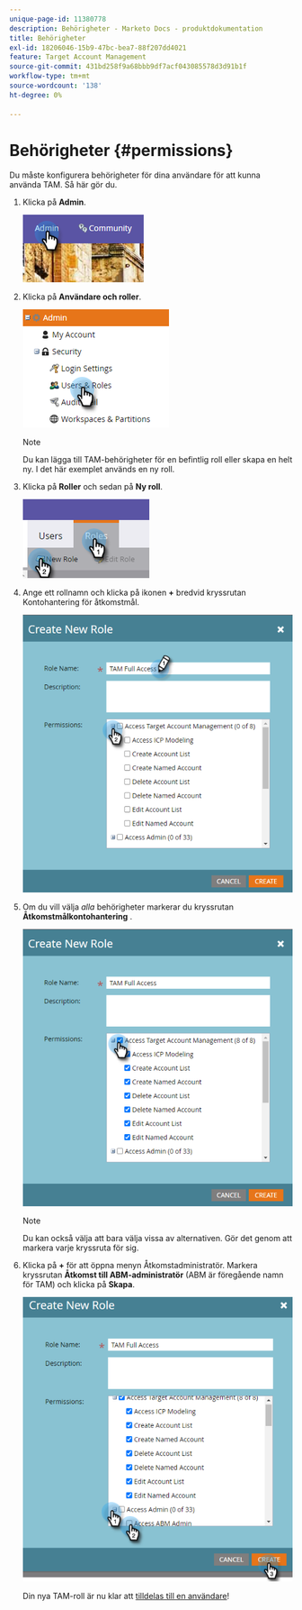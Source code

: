```yaml
---
unique-page-id: 11380778
description: Behörigheter - Marketo Docs - produktdokumentation
title: Behörigheter
exl-id: 18206046-15b9-47bc-bea7-88f207dd4021
feature: Target Account Management
source-git-commit: 431bd258f9a68bbb9df7acf043085578d3d91b1f
workflow-type: tm+mt
source-wordcount: '138'
ht-degree: 0%

---
```


# Behörigheter {#permissions}

Du måste konfigurera behörigheter för dina användare för att kunna använda TAM. Så här gör du.

1. Klicka på **Admin**.

   ![](assets/one-2.png)

1. Klicka på **Användare och roller**.

   ![](assets/two-2.png)

   >[!NOTE]
   >
   >Du kan lägga till TAM-behörigheter för en befintlig roll eller skapa en helt ny. I det här exemplet används en ny roll.

1. Klicka på **Roller** och sedan på **Ny roll**.

   ![](assets/three-2.png)

1. Ange ett rollnamn och klicka på ikonen **+** bredvid kryssrutan Kontohantering för åtkomstmål.

   ![](assets/permissions-4.png)

1. Om du vill välja _alla_ behörigheter markerar du kryssrutan **Åtkomstmålkontohantering** .

   ![](assets/permissions-5.png)

   >[!NOTE]
   >
   >Du kan också välja att bara välja vissa av alternativen. Gör det genom att markera varje kryssruta för sig.

1. Klicka på **+** för att öppna menyn Åtkomstadministratör. Markera kryssrutan **Åtkomst till ABM-administratör** (ABM är föregående namn för TAM) och klicka på **Skapa**.

   ![](assets/permissions-6.png)

   Din nya TAM-roll är nu klar att [tilldelas till en användare](/help/marketo/product-docs/administration/users-and-roles/managing-user-roles-and-permissions.md#assign-roles-to-a-user)!
